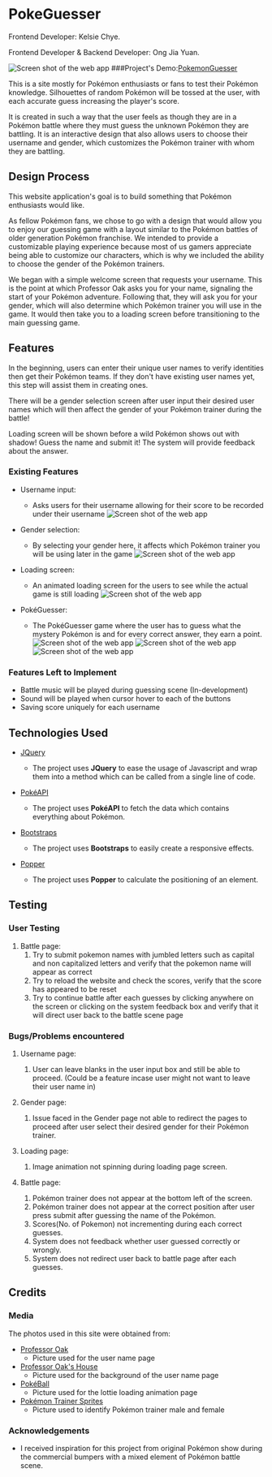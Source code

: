 # PokeGuesser
Frontend Developer: Kelsie Chye.

Frontend Developer & Backend Developer: Ong Jia Yuan.

![Screen shot of the web app](assets/images/username-screenshot.png)
###Project's Demo:[PokemonGuesser](dyoneus.github.io/pokeguesser/) 

This is a site mostly for Pokémon enthusiasts or fans to test their Pokémon knowledge. Silhouettes of random Pokémon will be tossed at the user, with each accurate guess increasing the player's score.

It is created in such a way that the user feels as though they are in a Pokémon battle where they must guess the unknown Pokémon they are battling. It is an interactive design that also allows users to choose their username and gender, which customizes the Pokémon trainer with whom they are battling. 

## Design Process
 
This website application's goal is to build something that Pokémon enthusiasts would like. 

As fellow Pokémon fans, we chose to go with a design that would allow you to enjoy our guessing game with a layout similar to the Pokémon battles of older generation Pokémon franchise. We intended to provide a customizable playing experience because most of us gamers appreciate being able to customize our characters, which is why we included the ability to choose the gender of the Pokémon trainers.

We began with a simple welcome screen that requests your username. This is the point at which Professor Oak asks you for your name, signaling the start of your Pokémon adventure. Following that, they will ask you for your gender, which will also determine which Pokémon trainer you will use in the game. It would then take you to a loading screen before transitioning to the main guessing game.

## Features

In the beginning, users can enter their unique user names to verify identities then get their Pokémon teams. If they don't have existing user names yet, this step will assist them in creating ones.

There will be a gender selection screen after user input their desired user names which will then affect the gender of your Pokémon trainer during the battle! 

Loading screen will be shown before a wild Pokémon shows out with shadow! Guess the name and submit it! The system will provide feedback about the answer.
 
### Existing Features

- Username input: 
  - Asks users for their username allowing for their score to be recorded under their username
![Screen shot of the web app](assets/images/username-screenshot.png)

- Gender selection: 
  - By selecting your gender here, it affects which Pokémon trainer you will be using later in the game
![Screen shot of the web app](assets/images/gender-screenshot.png)

- Loading screen: 
  - An animated loading screen for the users to see while the actual game is still loading
![Screen shot of the web app](assets/images/loading-screenshot.png)

- PokéGuesser: 
  - The PokéGuesser game where the user has to guess what the mystery Pokémon is and for every correct answer, they earn a point.
![Screen shot of the web app](assets/images/battle-screenshot.png)
![Screen shot of the web app](assets/images/battlecorrect-screenshot.png)
![Screen shot of the web app](assets/images/battlewrong-screenshot.png)

### Features Left to Implement

- Battle music will be played during guessing scene (In-development)
- Sound will be played when cursor hover to each of the buttons
- Saving score uniquely for each username

## Technologies Used

- [JQuery](https://jquery.com)
    - The project uses **JQuery** to ease the usage of Javascript and wrap them into a method which can be called from a single line of code.

- [PokéAPI](https://pokeapi.co/)
    - The project uses **PokéAPI** to fetch the data which contains everything about Pokémon.

- [Bootstraps](https://www.bootstrapcdn.com/)
    - The project uses **Bootstraps** to easily create a responsive effects.

- [Popper](https://popper.js.org/)
    - The project uses **Popper** to calculate the positioning of an element.

## Testing

### User Testing

1. Battle page:
    1. Try to submit pokemon names with jumbled letters such as capital and non capitalized letters and verify that the pokemon name will appear as correct
    2. Try to reload the website and check the scores, verify that the score has appeared to be reset
    3. Try to continue battle after each guesses by clicking anywhere on the screen or clicking on the system feedback box and verify that it will direct user back to the battle scene page

### Bugs/Problems encountered

1. Username page:
   1. User can leave blanks in the user input box and still be able to proceed. (Could be a feature incase user might not want to leave their user name in)
   
2. Gender page:
   1. Issue faced in the Gender page not able to redirect the pages to proceed after user select their desired gender for their Pokémon trainer.

3. Loading page:
   1. Image animation not spinning during loading page screen.

4. Battle page:
   1. Pokémon trainer does not appear at the bottom left of the screen.
   2. Pokémon trainer does not appear at the correct position after user press submit after guessing the name of the Pokémon.
   3. Scores(No. of Pokemon) not incrementing during each correct guesses.
   4. System does not feedback whether user guessed correctly or wrongly.
   5. System does not redirect user back to battle page after each guesses.

## Credits
### Media

The photos used in this site were obtained from:
- [Professor Oak](https://toppng.com/being-charismatic-and-popular-professor-oak-often-okido-pokemo-PNG-free-PNG-Images_217605)
  - Picture used for the user name page
- [Professor Oak's House](https://bulbapedia.bulbagarden.net/wiki/Professor_Oak%27s_Laboratory)
  - Picture used for the background of the user name page
- [PokéBall](https://tenor.com/view/pokeball-spin-pokeball-pokemon-gif-15432842)
  - Picture used for the lottie loading animation page
- [Pokémon Trainer Sprites](https://www.pinterest.jp/pin/371969250456970130/?amp_client_id=CLIENT_ID(_)&mweb_unauth_id=&simplified=true)
  - Picture used to identify Pokémon trainer male and female

### Acknowledgements

- I received inspiration for this project from original Pokémon show during the commercial bumpers with a mixed element of Pokémon battle scene.
